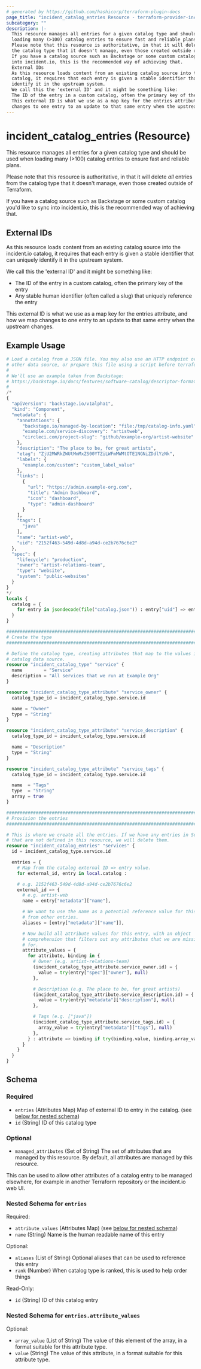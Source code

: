 ```yaml
---
# generated by https://github.com/hashicorp/terraform-plugin-docs
page_title: "incident_catalog_entries Resource - terraform-provider-incident"
subcategory: ""
description: |-
  This resource manages all entries for a given catalog type and should be used when
  loading many (>100) catalog entries to ensure fast and reliable plans.
  Please note that this resource is authoritative, in that it will delete all entries from
  the catalog type that it doesn't manage, even those created outside of Terraform.
  If you have a catalog source such as Backstage or some custom catalog you'd like to sync
  into incident.io, this is the recommended way of achieving that.
  External IDs
  As this resource loads content from an existing catalog source into the incident.io
  catalog, it requires that each entry is given a stable identifier that can uniquely
  identify it in the upstream system.
  We call this the 'external ID' and it might be something like:
  The ID of the entry in a custom catalog, often the primary key of the entryAny stable human identifier (often called a slug) that uniquely reference the entry
  This external ID is what we use as a map key for the entries attribute, and how we map
  changes to one entry to an update to that same entry when the upstream changes.
---
```


# incident_catalog_entries (Resource)

This resource manages all entries for a given catalog type and should be used when
loading many (>100) catalog entries to ensure fast and reliable plans.

Please note that this resource is authoritative, in that it will delete _all_ entries from
the catalog type that it doesn't manage, even those created outside of Terraform.

If you have a catalog source such as Backstage or some custom catalog you'd like to sync
into incident.io, this is the recommended way of achieving that.

## External IDs

As this resource loads content from an existing catalog source into the incident.io
catalog, it requires that each entry is given a stable identifier that can uniquely
identify it in the upstream system.

We call this the 'external ID' and it might be something like:

- The ID of the entry in a custom catalog, often the primary key of the entry
- Any stable human identifier (often called a slug) that uniquely reference the entry

This external ID is what we use as a map key for the entries attribute, and how we map
changes to one entry to an update to that same entry when the upstream changes.

## Example Usage

```terraform
# Load a catalog from a JSON file. You may also use an HTTP endpoint or some
# other data source, or prepare this file using a script before terraform runs.
#
# We'll use an example taken from Backstage:
# https://backstage.io/docs/features/software-catalog/descriptor-format
#
/*
{
  "apiVersion": "backstage.io/v1alpha1",
  "kind": "Component",
  "metadata": {
    "annotations": {
      "backstage.io/managed-by-location": "file:/tmp/catalog-info.yaml",
      "example.com/service-discovery": "artistweb",
      "circleci.com/project-slug": "github/example-org/artist-website"
    },
    "description": "The place to be, for great artists",
    "etag": "ZjU2MWRkZWUtMmMxZS00YTZiLWFmMWMtOTE1NGNiZDdlYzNk",
    "labels": {
      "example.com/custom": "custom_label_value"
    },
    "links": [
      {
        "url": "https://admin.example-org.com",
        "title": "Admin Dashboard",
        "icon": "dashboard",
        "type": "admin-dashboard"
      }
    ],
    "tags": [
      "java"
    ],
    "name": "artist-web",
    "uid": "2152f463-549d-4d8d-a94d-ce2b7676c6e2"
  },
  "spec": {
    "lifecycle": "production",
    "owner": "artist-relations-team",
    "type": "website",
    "system": "public-websites"
  }
}
*/
locals {
  catalog = {
    for entry in jsondecode(file("catalog.json")) : entry["uid"] => entry
  }
}

################################################################################
# Create the type
################################################################################

# Define the catalog type, creating attributes that map to the values in the
# catalog data source.
resource "incident_catalog_type" "service" {
  name        = "Service"
  description = "All services that we run at Example Org"
}

resource "incident_catalog_type_attribute" "service_owner" {
  catalog_type_id = incident_catalog_type.service.id

  name = "Owner"
  type = "String"
}

resource "incident_catalog_type_attribute" "service_description" {
  catalog_type_id = incident_catalog_type.service.id

  name = "Description"
  type = "String"
}

resource "incident_catalog_type_attribute" "service_tags" {
  catalog_type_id = incident_catalog_type.service.id

  name  = "Tags"
  type  = "String"
  array = true
}

################################################################################
# Provision the entries
################################################################################

# This is where we create all the entries. If we have any entries in Service
# that are not defined in this resource, we will delete them.
resource "incident_catalog_entries" "services" {
  id = incident_catalog_type.service.id

  entries = {
    # Map from the catalog external ID => entry value.
    for external_id, entry in local.catalog :

    # e.g. 2152f463-549d-4d8d-a94d-ce2b7676c6e2
    external_id => {
      # e.g. artist-web
      name = entry["metadata"]["name"],

      # We want to use the name as a potential reference value for this entry
      # from other entries.
      aliases = [entry["metadata"]["name"]],

      # Now build all attribute values for this entry, with an object
      # comprehension that filters out any attributes that we are missing values
      # for.
      attribute_values = {
        for attribute, binding in {
          # Owner (e.g. artist-relations-team)
          (incident_catalog_type_attribute.service_owner.id) = {
            value = try(entry["spec"]["owner"], null)
          },

          # Description (e.g. The place to be, for great artists)
          (incident_catalog_type_attribute.service_description.id) = {
            value = try(entry["metadata"]["description"], null)
          },

          # Tags (e.g. ["java"])
          (incident_catalog_type_attribute.service_tags.id) = {
            array_value = try(entry["metadata"]["tags"], null)
          },
        } : attribute => binding if try(binding.value, binding.array_value) != null
      }
    }
  }
}
```

<!-- schema generated by tfplugindocs -->
## Schema

### Required

- `entries` (Attributes Map) Map of external ID to entry in the catalog. (see [below for nested schema](#nestedatt--entries))
- `id` (String) ID of this catalog type

### Optional

- `managed_attributes` (Set of String) The set of attributes that are managed by this resource. By default, all attributes are managed by this resource.

This can be used to allow other attributes of a catalog entry to be managed elsewhere, for example in another Terraform repository or the incident.io web UI.

<a id="nestedatt--entries"></a>
### Nested Schema for `entries`

Required:

- `attribute_values` (Attributes Map) (see [below for nested schema](#nestedatt--entries--attribute_values))
- `name` (String) Name is the human readable name of this entry

Optional:

- `aliases` (List of String) Optional aliases that can be used to reference this entry
- `rank` (Number) When catalog type is ranked, this is used to help order things

Read-Only:

- `id` (String) ID of this catalog entry

<a id="nestedatt--entries--attribute_values"></a>
### Nested Schema for `entries.attribute_values`

Optional:

- `array_value` (List of String) The value of this element of the array, in a format suitable for this attribute type.
- `value` (String) The value of this attribute, in a format suitable for this attribute type.


